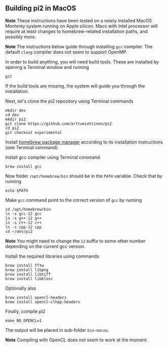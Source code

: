 Building pi2 in MacOS
---------------------

**Note**
These instructions have been tested on a newly installed MacOS Monterey system running on Apple silicon.
Macs with Intel processor will require at least changes to homebrew-related installation paths, and possibly more.

**Note**
The instructions below guide through installing `gcc` compiler. The default `clang` compiler does not seem to support OpenMP.


In order to build anything, you will need build tools. These are installed by opening a Terminal window and running
```
git
```
If the build tools are missing, the system will guide you through the installation.

Next, let's clone the pi2 repository using Terminal commands
```
mkdir dev
cd dev
mkdir pi2
git clone https://github.com/arttumiettinen/pi2
cd pi2
git checkout experimental
```

Install [homebrew package manager](https://brew.sh) according to its installation instructions (one Terminal command).

Install gcc compiler using Terminal command
```
brew install gcc
```

Now folder `/opt/homebrew/bin` should be in the `PATH` variable. Check that by running
```
echo $PATH
```

Make `gcc` command point to the correct version of `gcc` by running
```
cd /opt/homebrew/bin
ln -s gcc-12 gcc
ln -s g++-12 g++
ln -s c++-12 c++
ln -s cpp-12 cpp
cd ~/dev/pi2
```

**Note**
You might need to change the `12` suffix to some other number depending on the current gcc version.

Install the required libraries using commands
```
brew install fftw
brew install libpng
brew install libtiff
brew install libblosc
```

Optionally also
```
brew install opencl-headers
brew install opencl-clhpp-headers
```

Finally, compile pi2
```
make NO_OPENCL=1
```

The output will be placed in sub-folder `bin-macos`.

**Note**
Compiling with OpenCL does not seem to work at the moment.
